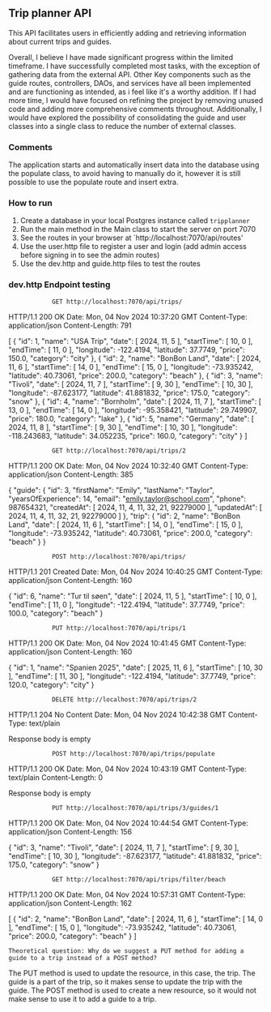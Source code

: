 ## Trip planner API
This API facilitates users in efficiently adding and retrieving information about current trips and guides.

Overall, I believe I have made significant progress within the limited timeframe. I have successfully completed most tasks,
with the exception of gathering data from the external API. Other Key components such as the guide routes, 
controllers, DAOs, and services have all been implemented and are functioning as intended, as i feel like it's a worthy addition. If I had more time,
I would have focused on refining the project by removing unused code and adding more comprehensive comments throughout. Additionally, I would have explored the possibility of consolidating the guide and user classes into a single class to reduce the number of external classes.

### Comments
The application starts and automatically insert data into the database using the populate class, to avoid having to manually do it, however it is still possible to use the populate route and insert extra.

### How to run

1. Create a database in your local Postgres instance called `tripplanner`
2. Run the main method in the Main class to start the server on port 7070
3. See the routes in your browser at `http://localhost:7070/api/routes'
4. Use the user.http file to register a user and login (add admin access before signing in to see the admin routes)
5. Use the dev.http and guide.http files to test the routes


### dev.http Endpoint testing
                GET http://localhost:7070/api/trips/
HTTP/1.1 200 OK
Date: Mon, 04 Nov 2024 10:37:20 GMT
Content-Type: application/json
Content-Length: 791

[
{
"id": 1,
"name": "USA Trip",
"date": [
2024,
11,
5
],
"startTime": [
10,
0
],
"endTime": [
11,
0
],
"longitude": -122.4194,
"latitude": 37.7749,
"price": 150.0,
"category": "city"
},
{
"id": 2,
"name": "BonBon Land",
"date": [
2024,
11,
6
],
"startTime": [
14,
0
],
"endTime": [
15,
0
],
"longitude": -73.935242,
"latitude": 40.73061,
"price": 200.0,
"category": "beach"
},
{
"id": 3,
"name": "Tivoli",
"date": [
2024,
11,
7
],
"startTime": [
9,
30
],
"endTime": [
10,
30
],
"longitude": -87.623177,
"latitude": 41.881832,
"price": 175.0,
"category": "snow"
},
{
"id": 4,
"name": "Bornholm",
"date": [
2024,
11,
7
],
"startTime": [
13,
0
],
"endTime": [
14,
0
],
"longitude": -95.358421,
"latitude": 29.749907,
"price": 180.0,
"category": "lake"
},
{
"id": 5,
"name": "Germany",
"date": [
2024,
11,
8
],
"startTime": [
9,
30
],
"endTime": [
10,
30
],
"longitude": -118.243683,
"latitude": 34.052235,
"price": 160.0,
"category": "city"
}
]

                GET http://localhost:7070/api/trips/2
HTTP/1.1 200 OK
Date: Mon, 04 Nov 2024 10:32:40 GMT
Content-Type: application/json
Content-Length: 385

{
"guide": {
"id": 3,
"firstName": "Emily",
"lastName": "Taylor",
"yearsOfExperience": 14,
"email": "emily.taylor@school.com",
"phone": 987654321,
"createdAt": [
2024,
11,
4,
11,
32,
21,
92279000
],
"updatedAt": [
2024,
11,
4,
11,
32,
21,
92279000
]
},
"trip": {
"id": 2,
"name": "BonBon Land",
"date": [
2024,
11,
6
],
"startTime": [
14,
0
],
"endTime": [
15,
0
],
"longitude": -73.935242,
"latitude": 40.73061,
"price": 200.0,
"category": "beach"
}
}

                POST http://localhost:7070/api/trips/

HTTP/1.1 201 Created
Date: Mon, 04 Nov 2024 10:40:25 GMT
Content-Type: application/json
Content-Length: 160

{
"id": 6,
"name": "Tur til søen",
"date": [
2024,
11,
5
],
"startTime": [
10,
0
],
"endTime": [
11,
0
],
"longitude": -122.4194,
"latitude": 37.7749,
"price": 100.0,
"category": "beach"
}
            
                PUT http://localhost:7070/api/trips/1

HTTP/1.1 200 OK
Date: Mon, 04 Nov 2024 10:41:45 GMT
Content-Type: application/json
Content-Length: 160

{
"id": 1,
"name": "Spanien 2025",
"date": [
2025,
11,
6
],
"startTime": [
10,
30
],
"endTime": [
11,
30
],
"longitude": -122.4194,
"latitude": 37.7749,
"price": 120.0,
"category": "city"
}

                DELETE http://localhost:7070/api/trips/2

HTTP/1.1 204 No Content
Date: Mon, 04 Nov 2024 10:42:38 GMT
Content-Type: text/plain

Response body is empty

                POST http://localhost:7070/api/trips/populate

HTTP/1.1 200 OK
Date: Mon, 04 Nov 2024 10:43:19 GMT
Content-Type: text/plain
Content-Length: 0

Response body is empty

                PUT http://localhost:7070/api/trips/3/guides/1

HTTP/1.1 200 OK
Date: Mon, 04 Nov 2024 10:44:54 GMT
Content-Type: application/json
Content-Length: 156

{
"id": 3,
"name": "Tivoli",
"date": [
2024,
11,
7
],
"startTime": [
9,
30
],
"endTime": [
10,
30
],
"longitude": -87.623177,
"latitude": 41.881832,
"price": 175.0,
"category": "snow"
}

                GET http://localhost:7070/api/trips/filter/beach

HTTP/1.1 200 OK
Date: Mon, 04 Nov 2024 10:57:31 GMT
Content-Type: application/json
Content-Length: 162

[
{
"id": 2,
"name": "BonBon Land",
"date": [
2024,
11,
6
],
"startTime": [
14,
0
],
"endTime": [
15,
0
],
"longitude": -73.935242,
"latitude": 40.73061,
"price": 200.0,
"category": "beach"
}
]

    Theoretical question: Why do we suggest a PUT method for adding a guide to a trip instead of a POST method?
The PUT method is used to update the resource, in this case, the trip. The guide is a part of the trip, so it makes sense to update the trip with the guide. The POST method is used to create a new resource, so it would not make sense to use it to add a guide to a trip.

